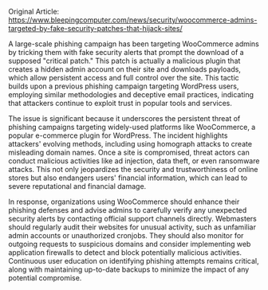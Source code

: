 Original Article: https://www.bleepingcomputer.com/news/security/woocommerce-admins-targeted-by-fake-security-patches-that-hijack-sites/

A large-scale phishing campaign has been targeting WooCommerce admins by tricking them with fake security alerts that prompt the download of a supposed "critical patch." This patch is actually a malicious plugin that creates a hidden admin account on their site and downloads payloads, which allow persistent access and full control over the site. This tactic builds upon a previous phishing campaign targeting WordPress users, employing similar methodologies and deceptive email practices, indicating that attackers continue to exploit trust in popular tools and services.

The issue is significant because it underscores the persistent threat of phishing campaigns targeting widely-used platforms like WooCommerce, a popular e-commerce plugin for WordPress. The incident highlights attackers' evolving methods, including using homograph attacks to create misleading domain names. Once a site is compromised, threat actors can conduct malicious activities like ad injection, data theft, or even ransomware attacks. This not only jeopardizes the security and trustworthiness of online stores but also endangers users' financial information, which can lead to severe reputational and financial damage.

In response, organizations using WooCommerce should enhance their phishing defenses and advise admins to carefully verify any unexpected security alerts by contacting official support channels directly. Webmasters should regularly audit their websites for unusual activity, such as unfamiliar admin accounts or unauthorized cronjobs. They should also monitor for outgoing requests to suspicious domains and consider implementing web application firewalls to detect and block potentially malicious activities. Continuous user education on identifying phishing attempts remains critical, along with maintaining up-to-date backups to minimize the impact of any potential compromise.